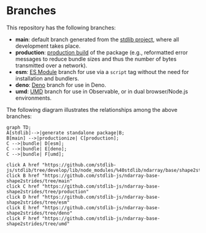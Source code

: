 <!--

@license Apache-2.0

Copyright (c) 2022 The Stdlib Authors.

Licensed under the Apache License, Version 2.0 (the "License");
you may not use this file except in compliance with the License.
You may obtain a copy of the License at

    http://www.apache.org/licenses/LICENSE-2.0

Unless required by applicable law or agreed to in writing, software
distributed under the License is distributed on an "AS IS" BASIS,
WITHOUT WARRANTIES OR CONDITIONS OF ANY KIND, either express or implied.
See the License for the specific language governing permissions and
limitations under the License.

-->

# Branches

This repository has the following branches:

-   **main**: default branch generated from the [stdlib project][stdlib-url], where all development takes place.
-   **production**: [production build][production-url] of the package (e.g., reformatted error messages to reduce bundle sizes and thus the number of bytes transmitted over a network).
-   **esm**: [ES Module][esm-url] branch for use via a `script` tag without the need for installation and bundlers.
-   **deno**: [Deno][deno-url] branch for use in Deno.
-   **umd**: [UMD][umd-url] branch for use in Observable, or in dual browser/Node.js environments.

The following diagram illustrates the relationships among the above branches:

```mermaid
graph TD;
A[stdlib]-->|generate standalone package|B;
B[main] -->|productionize| C[production];
C -->|bundle| D[esm];
C -->|bundle| E[deno];
C -->|bundle| F[umd];

click A href "https://github.com/stdlib-js/stdlib/tree/develop/lib/node_modules/%40stdlib/ndarray/base/shape2strides"
click B href "https://github.com/stdlib-js/ndarray-base-shape2strides/tree/main"
click C href "https://github.com/stdlib-js/ndarray-base-shape2strides/tree/production"
click D href "https://github.com/stdlib-js/ndarray-base-shape2strides/tree/esm"
click E href "https://github.com/stdlib-js/ndarray-base-shape2strides/tree/deno"
click F href "https://github.com/stdlib-js/ndarray-base-shape2strides/tree/umd"
```

[stdlib-url]: https://github.com/stdlib-js/stdlib/tree/develop/lib/node_modules/%40stdlib/ndarray/base/shape2strides
[production-url]: https://github.com/stdlib-js/ndarray-base-shape2strides/tree/production
[deno-url]: https://github.com/stdlib-js/ndarray-base-shape2strides/tree/deno
[umd-url]: https://github.com/stdlib-js/ndarray-base-shape2strides/tree/umd
[esm-url]: https://github.com/stdlib-js/ndarray-base-shape2strides/tree/esm